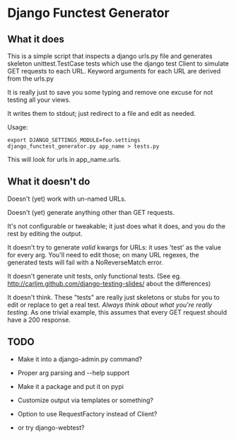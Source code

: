 Django Functest Generator
===========================

## What it does

This is a simple script that inspects a django urls.py file and
generates skeleton unittest.TestCase tests which use the django test
Client to simulate GET requests to each URL.  Keyword arguments for
each URL are derived from the urls.py

It is really just to save you some typing and remove one excuse for
not testing all your views.

It writes them to stdout; just redirect to a file and edit as needed.

Usage:

    export DJANGO_SETTINGS_MODULE=foo.settings
    django_functest_generator.py app_name > tests.py


This will look for urls in app_name.urls.


## What it doesn't do

Doesn't (yet) work with un-named URLs.

Doesn't (yet) generate anything other than GET requests.

It's not configurable or tweakable; it just does what it does, and you
do the rest by editing the output.

It doesn't try to generate *valid* kwargs for URLs: it uses 'test' as
the value for every arg. You'll need to edit those; on many URL
regexes, the generated tests will fail with a NoReverseMatch error.

It doesn't generate unit tests, only functional tests.
(See eg. http://carljm.github.com/django-testing-slides/ about the differences)

It doesn't think.  These "tests" are really just skeletons or stubs
for you to edit or replace to get a real test. *Always think about
what you're really testing*.  As one trivial example, this assumes
that every GET request should have a 200 response.


## TODO

* Make it into a django-admin.py command?

* Proper arg parsing  and --help support

* Make it a package and put it on pypi

* Customize output via templates or something?

* Option to use RequestFactory instead of Client?

* or try django-webtest?
